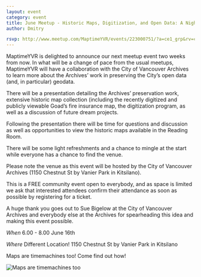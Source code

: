```yaml
---
layout: event
category: event
title: June Meetup - Historic Maps, Digitization, and Open Data: A Night at the Vancouver Archives
author: Dmitry

rsvp: http://www.meetup.com/MaptimeYVR/events/223000751/?a=ce1_grp&rv=ce1&_af_eid=223000751&_af=event
---
```



MaptimeYVR is delighted to announce our next meetup event two weeks from now. In what will be a change of pace from the usual meetups, MaptimeYVR will have a collaboration with the City of Vancouver Archives to learn more about the Archives’ work in preserving the City’s open data (and, in particular) geodata.

There will be a presentation detailing the Archives’ preservation work, extensive historic map collection (including the recently digitized and publicly viewable Goad’s fire insurance map, the digitization program, as well as a discussion of future dream projects.

Following the presentation there will be time for questions and discussion as well as opportunities to view the historic maps available in the Reading Room.

There will be some light refreshments and a chance to mingle at the start while everyone has a chance to find the venue.

Please note the venue as this event will be hosted by the City of Vancouver Archives (1150 Chestnut St by Vanier Park in Kitsilano).

This is a FREE community event open to everybody, and as space is limited we ask that interested attendees confirm their attendance as soon as possible by registering for a ticket.

A huge thank you goes out to Sue Bigelow at the City of Vancouver Archives and everybody else at the Archives for spearheading this idea and making this event possible.


*When* 6.00 - 8.00 June 16th

*Where*  Different Location! 1150 Chestnut St by Vanier Park in Kitsilano

Maps are timemachines too! Come find out how!

![Maps are timemachines too](http://maptime.io/vancouver/img/VancouverArchivesAM1594-MAP1006.png)
